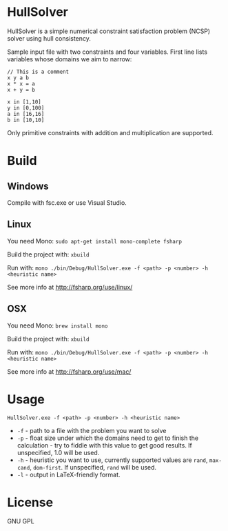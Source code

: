 # HullSolver

HullSolver is a simple numerical constraint satisfaction problem (NCSP) solver using hull consistency.

Sample input file with two constraints and four variables. First line lists variables whose domains we aim to narrow:

```
// This is a comment
x y a b
x * x = a
x + y = b

x in [1,10]
y in [0,100]
a in [16,16]
b in [10,10]
```

Only primitive constraints with addition and multiplication are supported.

# Build
## Windows
Compile with fsc.exe or use Visual Studio.

## Linux
You need Mono: `sudo apt-get install mono-complete fsharp`

Build the project with: `xbuild`

Run with: `mono ./bin/Debug/HullSolver.exe -f <path> -p <number> -h <heuristic name>`

See more info at http://fsharp.org/use/linux/

## OSX
You need Mono: `brew install mono`

Build the project with: `xbuild`

Run with: `mono ./bin/Debug/HullSolver.exe -f <path> -p <number> -h <heuristic name>`

See more info at http://fsharp.org/use/mac/

# Usage

`HullSolver.exe -f <path> -p <number> -h <heuristic name>`
- `-f` - path to a file with the problem you want to solve
- `-p` - float size under which the domains need to get to finish the calculation - try to fiddle with this value to get good results. If unspecified, 1.0 will be used.
- `-h` - heuristic you want to use, currently supported values are `rand`, `max-cand`, `dom-first`. If unspecified, `rand` will be used.
- `-l` - output in LaTeX-friendly format.

# License
GNU GPL
